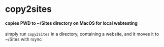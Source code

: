 # copy2sites
#### copies PWD to ~/Sites directory on MacOS for local webtesting
simply run `copy2sites` in a directory, containing a website, and it moves it to ~/Sites with rsync

